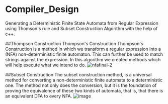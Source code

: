 # Compiler_Design
Generating a Deterministic Finite State Automata from Regular Expression using Thomson's rule and Subset Construction Algorithm  with the help of c++.


##Thompson Construction
Thompson's Construction Thompson's Construction is a method in which we transform a regular expression into a (NFA) non-deterministic finite automaton. This can further be used to match strings against the expression. In this algorithm we created methods which will help execute what we intend to do.
![nfafinal-2](https://github.com/Samar3007/Compiler_Design/assets/74319774/30a60c7e-fb29-4ba9-8011-5c8b0af26aa8)


##Subset Construction
The subset construction method, is a universal method for converting a non-deterministic finite automata to a deterministic one. The method not only does the conversion, but it is the foundation of proving the equivalence of these two kinds of automata, that is, that there is an equivalent DFA to every NFA.
![image](https://github.com/Samar3007/Compiler_Design/assets/74319774/99b7ac5f-b9ab-4a59-b71c-a205bdf0593e)
